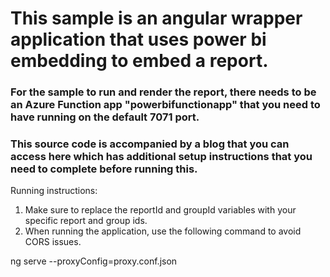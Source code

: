 # This sample is an angular wrapper application that uses power bi embedding to embed a report.

### For the sample to run and render the report, there needs to be an Azure Function app "powerbifunctionapp" that you need to have running on the default 7071 port.

### This source code is accompanied by a blog that you can access here which has additional setup instructions that you need to complete before running this.

Running instructions:

1. Make sure to replace the reportId and groupId variables with your specific report and group ids.
2. When running the application, use the following command to avoid CORS issues.

ng serve --proxyConfig=proxy.conf.json
